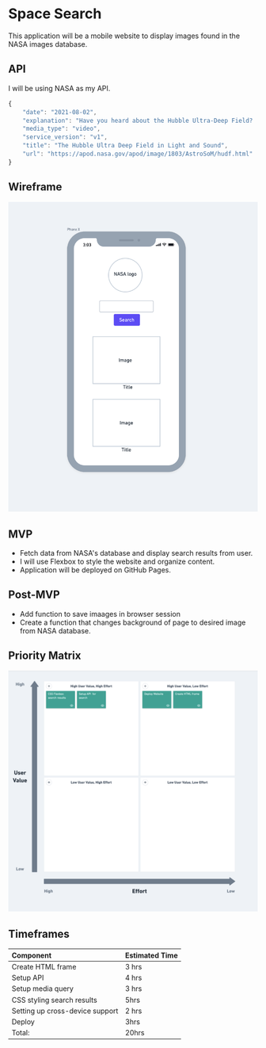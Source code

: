 # Space Search
This application will be a mobile website to display images found in the NASA images database.

## API
I will be using NASA as my API.
```javascript
{
    "date": "2021-08-02",
    "explanation": "Have you heard about the Hubble Ultra-Deep Field?  Either way, you've likely not heard about it like this -- please run your cursor over the featured image and listen!  The Hubble Ultra-Deep Field (HUDF) was created in 2003-2004 with the Hubble Space Telescope staring for a long time toward near-empty space so that distant, faint galaxies would become visible.  One of the most famous images in astronomy, the HUDF is featured here in a vibrant way -- with sonified distances. Pointing to a galaxy will play a note that indicates its approximate redshift. Because redshifts shift light toward the red end of the spectrum of light, they are depicted here by a shift of tone toward the low end of the spectrum of sound.  The further the galaxy, the greater its cosmological redshift (even if it appears blue), and the lower the tone that will be played. The average galaxy in the HUDF is about 10.6 billion light years away and sounds like an F#. What's the most distant galaxy you can find?   Note: Sounds will only play on some browsers.  This week at NASA: Hubble #DeepFieldWeek",
    "media_type": "video",
    "service_version": "v1",
    "title": "The Hubble Ultra Deep Field in Light and Sound",
    "url": "https://apod.nasa.gov/apod/image/1803/AstroSoM/hudf.html"
}
```

## Wireframe 
![Wireframe](wireframe.png)

## MVP 
- Fetch data from NASA's database and display search results from user.
- I will use Flexbox to style the website and organize content.
- Application will be deployed on GitHub Pages.


## Post-MVP
- Add function to save imaages in browser session
- Create a function that changes background of page to desired image from NASA database.


## Priority Matrix
![PMatrix](pmatrix.png)

## Timeframes
| **Component**             |Estimated Time|
| :------------------------ | :-- |
| Create HTML frame         |  3 hrs|
| Setup API                 |4 hrs |
| Setup media query        |  3 hrs|
| CSS styling search results | 5hrs|
| Setting up cross-device support |2 hrs |
| Deploy                    | 3hrs |
|Total:  |20hrs|